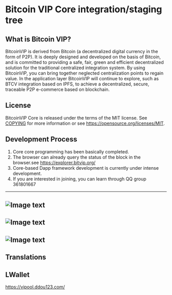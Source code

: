 Bitcoin VIP Core integration/staging tree
=====================================

What is Bitcoin VIP?
----------------
BitcoinVIP is derived from Bitcoin (a decentralized digital currency in the form of P2P). It is deeply designed and developed on the basis of Bitcoin, and is committed to providing a safe, fair, green and efficient decentralized solution for the traditional centralized integration system. By using BitcoinVIP, you can bring together neglected centralization points to regain value. In the application layer BitcoinVIP will continue to explore, such as BTCV integration based on IPFS, to achieve a decentralized, secure, traceable P2P e-commerce based on blockchain.

License
-------

BitcoinVIP Core is released under the terms of the MIT license. See [COPYING](COPYING) for more
information or see https://opensource.org/licenses/MIT.

Development Process
-------------------
1. Core core programming has been basically completed.
2. The browser can already query the status of the block in the browser.see https://explorer.bitvip.org/
3. Core-based Dapp framework development is currently under intense development.
4. If you are interested in joining, you can learn through QQ group 361801667
------------------
![Image text](https://github.com/snight1983/BitcoinVIP/blob/master/doc/tmpimg/01.jpg)
------------------
![Image text](https://github.com/snight1983/BitcoinVIP/blob/master/doc/tmpimg/02.jpg)
------------------
![Image text](https://github.com/snight1983/BitcoinVIP/blob/master/doc/tmpimg/03.jpg)
------------------


Translations
------------

LWallet
------------
https://vipool.ddou123.com/
